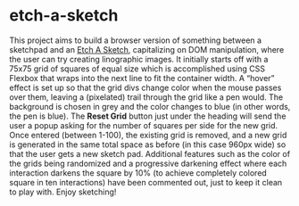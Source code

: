 # etch-a-sketch

This project aims to build a browser version of something between a sketchpad and an [Etch A Sketch](https://en.wikipedia.org/wiki/Etch_A_Sketch), capitalizing on DOM manipulation, where the user can try creating linographic images. It initially starts off with a 75x75 grid of squares of equal size which is accomplished using CSS Flexbox that wraps into the next line to fit the container width. A “hover” effect is set up so that the grid divs change color when the mouse passes over them, leaving a (pixelated) trail through the grid like a pen would. The background is chosen in grey and the color changes to blue (in other words, the pen is blue). The **Reset Grid** button just under the heading will send the user a popup asking for the number of squares per side for the new grid. Once entered (between 1-100), the existing grid is removed, and a new grid is generated in the same total space as before (in this case 960px wide) so that the user gets a new sketch pad. Additional features such as the color of the grids being randomized and a progressive darkening effect where each interaction darkens the square by 10% (to achieve completely colored square in ten interactions) have been commented out, just to keep it clean to play with. Enjoy sketching!       